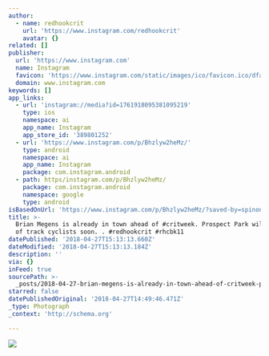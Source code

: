 ```yaml
---
author:
  - name: redhookcrit
    url: 'https://www.instagram.com/redhookcrit'
    avatar: {}
related: []
publisher:
  url: 'https://www.instagram.com'
  name: Instagram
  favicon: 'https://www.instagram.com/static/images/ico/favicon.ico/dfa85bb1fd63.ico'
  domain: www.instagram.com
keywords: []
app_links:
  - url: 'instagram://media?id=1761918095381095219'
    type: ios
    namespace: ai
    app_name: Instagram
    app_store_id: '389801252'
  - url: 'https://www.instagram.com/p/Bhzlyw2heMz/'
    type: android
    namespace: ai
    app_name: Instagram
    package: com.instagram.android
  - path: https/instagram.com/p/Bhzlyw2heMz/
    package: com.instagram.android
    namespace: google
    type: android
isBasedOnUrl: 'https://www.instagram.com/p/Bhzlyw2heMz/?saved-by=spinonthese'
title: >-
  Brian Megens is already in town ahead of #critweek. Prospect Park will be full
  of track cyclists soon. . #redhookcrit #rhcbk11
datePublished: '2018-04-27T15:13:13.660Z'
dateModified: '2018-04-27T15:13:13.184Z'
description: ''
via: {}
inFeed: true
sourcePath: >-
  _posts/2018-04-27-brian-megens-is-already-in-town-ahead-of-critweek-prospect.md
starred: false
datePublishedOriginal: '2018-04-27T14:49:46.471Z'
_type: Photograph
_context: 'http://schema.org'

---
```

![](https://imgflo.herokuapp.com/graph/2b2431f8e7ba7b0/333c15066bcb1f0042edc1695c31d5b9/noop.jpg?input=https%3A%2F%2Fscontent-iad3-1.cdninstagram.com%2Fvp%2Fe72b5b99130ae64b5f78e31816354c75%2F5B9473BB%2Ft51.2885-15%2Fe35%2F30602355_363872507442578_1667102310540509184_n.jpg)